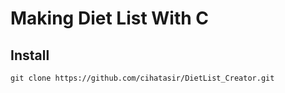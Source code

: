 # Making Diet List With C
 
## Install
```
git clone https://github.com/cihatasir/DietList_Creator.git
```
